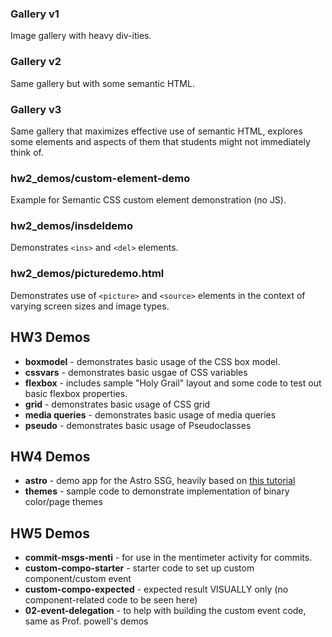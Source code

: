 ### **Gallery v1**

Image gallery with heavy div-ities.

### **Gallery v2**

Same gallery but with some semantic HTML.

### **Gallery v3**

Same gallery that maximizes effective use of semantic HTML, explores some elements and aspects of them that students might not immediately think of.

### **hw2_demos/custom-element-demo**

Example for Semantic CSS custom element demonstration (no JS).

### **hw2_demos/insdeldemo**

Demonstrates `<ins>` and `<del>` elements.

### **hw2_demos/picturedemo.html**

Demonstrates use of `<picture>` and `<source>` elements in the context of varying screen sizes and image types.


## HW3 Demos
- **boxmodel** - demonstrates basic usage of the CSS box model.
- **cssvars** - demonstrates basic usgae of CSS variables
- **flexbox** - includes sample "Holy Grail" layout and some code to test out basic flexbox properties.
- **grid** - demonstrates basic usage of CSS grid
- **media queries** - demonstrates basic usage of media queries
- **pseudo** - demonstrates basic usage of Pseudoclasses


## HW4 Demos
- **astro** - demo app for the Astro SSG, heavily based on [this tutorial](https://docs.astro.build/en/tutorial/0-introduction/)
- **themes** - sample code to demonstrate implementation of binary color/page themes


## HW5 Demos
- **commit-msgs-menti** - for use in the mentimeter activity for commits.
- **custom-compo-starter** - starter code to set up custom component/custom event
- **custom-compo-expected** - expected result VISUALLY only (no component-related code to be seen here)
- **02-event-delegation** - to help with building the custom event code, same as Prof. powell's demos
